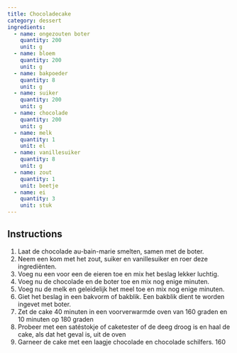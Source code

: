```yaml
---
title: Chocoladecake
category: dessert
ingredients:
  - name: ongezouten boter
    quantity: 200
    unit: g
  - name: bloem
    quantity: 200
    unit: g
  - name: bakpoeder
    quantity: 8
    unit: g
  - name: suiker
    quantity: 200
    unit: g
  - name: chocolade
    quantity: 200
    unit: g
  - name: melk
    quantity: 1
    unit: el
  - name: vanillesuiker
    quantity: 8
    unit: g
  - name: zout
    quantity: 1
    unit: beetje
  - name: ei
    quantity: 3
    unit: stuk
---
```


<Recipe />

## Instructions

1. Laat de chocolade au-bain-marie smelten, samen met de boter.
2. Neem een kom met het zout, suiker en vanillesuiker en roer deze ingrediënten.
3. Voeg nu een voor een de eieren toe en mix het beslag lekker luchtig.
4. Voeg nu de chocolade en de boter toe en mix nog enige minuten.
5. Voeg nu de melk en geleidelijk het meel toe en mix nog enige minuten.
6. Giet het beslag in een bakvorm of bakblik. Een bakblik dient te worden ingevet met boter.
7. Zet de cake 40 minuten in een voorverwarmde oven van 160 graden en 10 minuten op 180 graden
8. Probeer met een satéstokje of caketester of de deeg droog is en haal de cake, als dat het geval is, uit de oven
9. Garneer de cake met een laagje chocolade en chocolade schilfers.
   160

